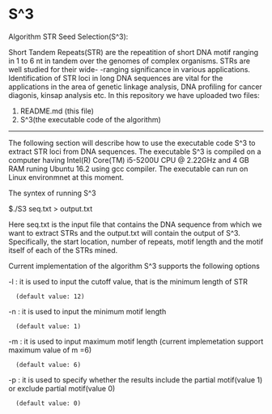 # S^3
Algorithm STR Seed Selection(S^3): 

Short Tandem Repeats(STR) are the repeatition of short DNA motif ranging in 1 to 6 nt 
in tandem over the genomes of complex organisms. STRs are well studied for their wide-
-ranging significance in various applications. Identification of STR loci in long DNA
sequences are vital for the applications in the area of genetic linkage analysis, DNA
profiling for cancer diagonis, kinsap analysis etc.
In this repository we have uploaded two files:
1. README.md (this file)
2. S^3(the executable code of the algorithm)
*************************************************************************************
The following section will describe how to use the executable code S^3 to extract STR loci from
DNA sequences.
The executable S^3 is compiled on a computer having Intel(R) Core(TM) i5-5200U CPU @ 2.22GHz 
and 4 GB RAM runing Ubuntu 16.2 using gcc compiler. The executable can run on Linux 
environmnet at this moment.

The syntex of running S^3

$./S3 seq.txt > output.txt

Here seq.txt is the input file that contains the DNA sequence from which we want to extract STRs 
and the output.txt will contain the output of S^3. Specifically, the start location, number of repeats, motif length and the motif itself of each of the STRs mined. 


Current implementation of the algorithm S^3 supports the following options

-l : it is used to input the cutoff value, that is the minimum length of STR

      (default value: 12)

-n : it is used to input the minimum motif length

      (default value: 1)

-m : it is used to input maximum motif length (current implemetation support maximum value of m =6)

      (default value: 6)


-p : it is used to specify whether the results include the partial motif(value 1) or exclude partial motif(value 0)

      (default value: 0)


